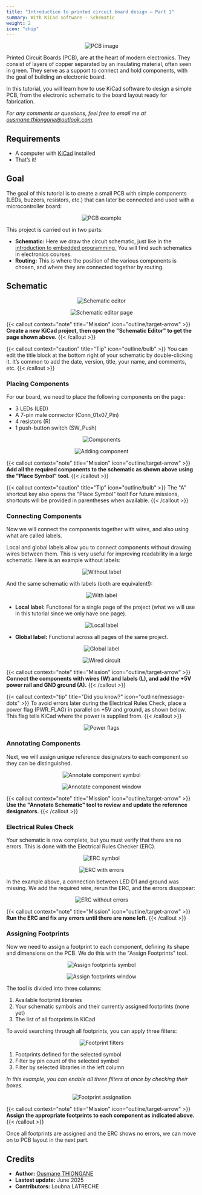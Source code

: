 ```yaml
---
title: "Introduction to printed circuit board design – Part 1"
summary: With KiCad software - Schematic
weight: 2
icon: "chip"
---
```


<p align="center">
    <img src="/chroma/images/pcb.png" alt="PCB image" class="w-full h-auto" />
</p>

Printed Circuit Boards (PCB), are at the heart of modern electronics. They consist of layers of copper separated by an insulating material, often seen in green. They serve as a support to connect and hold components, with the goal of building an electronic board.

In this tutorial, you will learn how to use KiCad software to design a simple PCB, from the electronic schematic to the board layout ready for fabrication.

_For any comments or questions, feel free to email me at [ousmane.thiongane@outlook.com](mailto:ousmane.thiongane@outlook.com)._

## Requirements

* A computer with [KiCad](https://www.kicad.org/) installed
* That’s it!

## Goal

The goal of this tutorial is to create a small PCB with simple components (LEDs, buzzers, resistors, etc.) that can later be connected and used with a microcontroller board:

<p align="center">
    <img src="/chroma/images/schematic1.png" alt="PCB example" class="w-full h-auto" />
</p>

This project is carried out in two parts:

* **Schematic:** Here we draw the circuit schematic, just like in the [introduction to embedded programming.]() You will find such schematics in electronics courses.
* **Routing:** This is where the position of the various components is chosen, and where they are connected together by routing.

## Schematic

<p align="center">
    <img src="/chroma/images/schematic2_en.png" alt="Schematic editor" class="w-full h-auto" />
</p>

<p align="center">
    <img src="/chroma/images/schematic3.jpg" alt="Schematic editor page" class="w-full h-auto" />
</p>

{{< callout context="note" title="Mission" icon="outline/target-arrow" >}}
**Create a new KiCad project, then open the "Schematic Editor" to get the page shown above.**
{{< /callout >}}

{{< callout context="caution" title="Tip" icon="outline/bulb" >}}
You can edit the title block at the bottom right of your schematic by double-clicking it. It’s common to add the date, version, title, your name, and comments, etc.
{{< /callout >}}

### Placing Components

For our board, we need to place the following components on the page:

* 3 LEDs (LED)
* A 7-pin male connector (Conn_01x07_Pin)
* 4 resistors (R)
* 1 push-button switch (SW_Push)

<p align="center">
    <img src="/chroma/images/schematic4.jpg" alt="Components" class="w-full h-auto" />
</p>

<p align="center">
    <img src="/chroma/images/schematic5.jpg" alt="Adding component" class="w-full h-auto" />
</p>

{{< callout context="note" title="Mission" icon="outline/target-arrow" >}}
**Add all the required components to the schematic as shown above using the "Place Symbol" tool.**
{{< /callout >}}

{{< callout context="caution" title="Tip" icon="outline/bulb" >}}
The "A" shortcut key also opens the "Place Symbol" tool! For future missions, shortcuts will be provided in parentheses when available.
{{< /callout >}}

### Connecting Components

Now we will connect the components together with wires, and also using what are called labels.

Local and global labels allow you to connect components without drawing wires between them. This is very useful for improving readability in a large schematic. Here is an example without labels:

<p align="center">
    <img src="/chroma/images/schematic6.jpg" alt="Without label" class="w-full h-auto" />
</p>

And the same schematic with labels (both are equivalent!):

<p align="center">
    <img src="/chroma/images/schematic7.jpg" alt="With label" class="w-full h-auto" />
</p>

* **Local label:** Functional for a single page of the project (what we will use in this tutorial since we only have one page).

<p align="center">
    <img src="/chroma/images/schematic8.jpg" alt="Local label" class="w-full h-auto" />
</p>

* **Global label:** Functional across all pages of the same project.

<p align="center">
    <img src="/chroma/images/schematic9.jpg" alt="Global label" class="w-full h-auto" />
</p>

<p align="center">
    <img src="/chroma/images/schematic10.jpg" alt="Wired circuit" class="w-full h-auto" />
</p>

{{< callout context="note" title="Mission" icon="outline/target-arrow" >}}
**Connect the components with wires (W) and labels (L), and add the +5V power rail and GND ground (A).**
{{< /callout >}}

{{< callout context="tip" title="Did you know?" icon="outline/message-dots" >}}
To avoid errors later during the Electrical Rules Check, place a power flag (PWR_FLAG) in parallel on +5V and ground, as shown below. This flag tells KiCad where the power is supplied from.
{{< /callout >}}

<p align="center">
    <img src="/chroma/images/schematic11.jpg" alt="Power flags" class="w-full h-auto" />
</p>

### Annotating Components

Next, we will assign unique reference designators to each component so they can be distinguished.

<p align="center">
    <img src="/chroma/images/schematic12.jpg" alt="Annotate component symbol" class="w-full h-auto" />
</p>

<p align="center">
    <img src="/chroma/images/schematic13_en.png" alt="Annotate component window" class="w-full h-auto" />
</p>

{{< callout context="note" title="Mission" icon="outline/target-arrow" >}}
**Use the "Annotate Schematic" tool to review and update the reference designators.**
{{< /callout >}}

### Electrical Rules Check

Your schematic is now complete, but you must verify that there are no errors. This is done with the Electrical Rules Checker (ERC).

<p align="center">
    <img src="/chroma/images/schematic20.jpg" alt="ERC symbol" class="w-full h-auto" />
</p>

<p align="center">
    <img src="/chroma/images/schematic14_en.png" alt="ERC with errors" class="w-full h-auto" />
</p>

In the example above, a connection between LED D1 and ground was missing. We add the required wire, rerun the ERC, and the errors disappear:

<p align="center">
    <img src="/chroma/images/schematic15_en.png" alt="ERC without errors" class="w-full h-auto" />
</p>

{{< callout context="note" title="Mission" icon="outline/target-arrow" >}}
**Run the ERC and fix any errors until there are none left.**
{{< /callout >}}

### Assigning Footprints

Now we need to assign a footprint to each component, defining its shape and dimensions on the PCB. We do this with the "Assign Footprints" tool.

<p align="center">
    <img src="/chroma/images/schematic16.jpg" alt="Assign footprints symbol" class="w-full h-auto" />
</p>

<p align="center">
    <img src="/chroma/images/schematic17.jpg" alt="Assign footprints window" class="w-full h-auto" />
</p>

The tool is divided into three columns:

1. Available footprint libraries
2. Your schematic symbols and their currently assigned footprints (none yet)
3. The list of all footprints in KiCad

To avoid searching through all footprints, you can apply three filters:

<p align="center">
    <img src="/chroma/images/schematic18.jpg" alt="Footprint filters" class="w-full h-auto" />
</p>

1. Footprints defined for the selected symbol
2. Filter by pin count of the selected symbol
3. Filter by selected libraries in the left column

_In this example, you can enable all three filters at once by checking their boxes._

<p align="center">
    <img src="/chroma/images/schematic19.jpg" alt="Footprint assignation" class="w-full h-auto" />
</p>

{{< callout context="note" title="Mission" icon="outline/target-arrow" >}}
**Assign the appropriate footprints to each component as indicated above.**
{{< /callout >}}

Once all footprints are assigned and the ERC shows no errors, we can move on to PCB layout in the next part.

## Credits

* **Author:** [Ousmane THIONGANE](https://github.com/Mowibox)
* **Lastest update:** June 2025
* **Contributors:** Loubna LATRECHE

